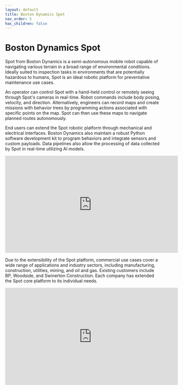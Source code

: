 ```yaml
---
layout: default
title: Boston Dynamics Spot
nav_order: 5
has_children: false
---
```

# Boston Dynamics Spot

Spot from Boston Dynamics is a semi-autonomous mobile robot capable of navigating various terrain in a broad range of environmental conditions. Ideally suited to inspection tasks in environments that are potentially hazardous to humans, Spot is an ideal robotic platform for preventative maintenance use cases.

An operator can control Spot with a hand-held control or remotely seeing through Spot's cameras in real-time. Robot commands include body posing, velocity, and direction. Alternatively, engineers can record maps and create missions with behavior trees by programming actions associated with specific points on the map. Spot can then use these maps to navigate planned routes autonomously.

End users can extend the Spot robotic platform through mechanical and electrical interfaces. Boston Dynamics also maintain a robust Python software development kit to program behaviors and integrate sensors and custom payloads. Data pipelines also allow the processing of data collected by Spot in real-time utilizing AI models.

<iframe width="560" height="315" src="https://www.youtube.com/embed/wlkCQXHEgjA" title="YouTube video player" frameborder="0" allow="accelerometer; autoplay; clipboard-write; encrypted-media; gyroscope; picture-in-picture" allowfullscreen></iframe>

Due to the extensibility of the Spot platform, commercial use cases cover a wide range of applications and industry sectors, including manufacturing, construction, utilities, mining, and oil and gas. Existing customers include BP, Woodside, and Swinerton Construction. Each company has extended the Spot core platform to its individual needs.

<iframe width="560" height="315" src="https://www.youtube.com/embed/qTW-dbZr4U8" title="YouTube video player" frameborder="0" allow="accelerometer; autoplay; clipboard-write; encrypted-media; gyroscope; picture-in-picture" allowfullscreen></iframe>
